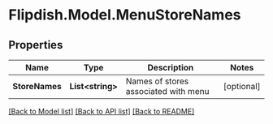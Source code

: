 # Flipdish.Model.MenuStoreNames
## Properties

Name | Type | Description | Notes
------------ | ------------- | ------------- | -------------
**StoreNames** | **List&lt;string&gt;** | Names of stores associated with menu | [optional] 

[[Back to Model list]](../README.md#documentation-for-models) [[Back to API list]](../README.md#documentation-for-api-endpoints) [[Back to README]](../README.md)

